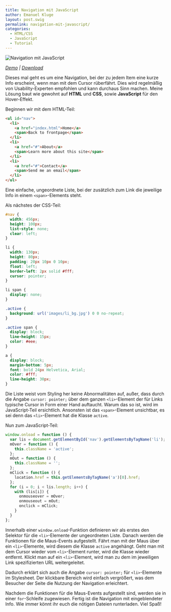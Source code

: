 ```yaml
---
title: Navigation mit JavaScript
author: Emanuel Kluge
layout: post.swig
permalink: navigation-mit-javascript/
categories:
  - HTML/CSS
  - JavaScript
  - Tutorial
---
```


<noscript data-src="/archive/wp-content/uploads/2009/08/navigation-mit-javascript.jpg" data-alt="Navigation mit JavaScript">
<img src="/archive/wp-content/uploads/2009/08/navigation-mit-javascript.jpg" alt="Navigation mit JavaScript">
</noscript>

_[Demo][demo] | [Download][download]_

Dieses mal geht es um eine Navigation, bei der zu jedem Item eine kurze Info erscheint, wenn man mit dem Cursor rüberfährt. Dies wird regelmäßig von Usability-Experten empfohlen und kann durchaus Sinn machen. Meine Lösung baut wie gewohnt auf **HTML** und **CSS**, sowie **JavaScript** für den Hover-Effekt.

Beginnen wir mit dem HTML-Teil:

```html
<ul id="nav">
  <li>
    <a href="index.html">Home</a>
    <span>Back to frontpage</span>
  </li>
  <li>
    <a href="#">About</a>
    <span>Learn more about this site</span>
  </li>
  <li>
    <a href="#">Contact</a>
    <span>Send me an email</span>
  </li>
</ul>
```

Eine einfache, ungeordnete Liste, bei der zusätzlich zum Link die jeweilige Info in einem `<span>`-Elements steht.

Als nächstes der CSS-Teil:

```css
#nav {
  width: 456px;
  height: 100px;
  list-style: none;
  clear: left;
}

li {
  width: 130px;
  height: 80px;
  padding: 20px 10px 0 10px;
  float: left;
  border-left: 2px solid #fff;
  cursor: pointer;
}

li span {
  display: none;
}

.active {
  background: url('images/li_bg.jpg') 0 0 no-repeat;
}

.active span {
  display: block;
  line-height: 15px;
  color: #eee;
}

a {
  display: block;
  margin-bottom: 5px;
  font: bold 24px Helvetica, Arial;
  color: #fff;
  line-height: 30px;
}
```

Die Liste weist vom Styling her keine Abnormalitäten auf, außer, dass durch die Angabe `cursor: pointer;` über dem ganzen `<li>`-Element der für Links typische Cursor in Form einer Hand auftaucht. Warum das so ist, wird im JavaScript-Teil ersichtlich. Ansonsten ist das `<span>`-Element unsichtbar, es sei denn das `<li>`-Element hat die Klasse `active`.

Nun zum JavaScript-Teil:

```javascript
window.onload = function () {
  var lis = document.getElementById('nav').getElementsByTagName('li');
  mOver = function () {
    this.className = 'active';
  };
  mOut = function () {
    this.className = '';
  };
  mClick = function () {
    location.href = this.getElementsByTagName('a')[0].href;
  };
  for (i = 0; i < lis.length; i++) {
    with (lis[i]) {
      onmouseover = mOver;
      onmouseout = mOut;
      onclick = mClick;
    }
  }
};
```

Innerhalb einer `window.onload`-Funktion definieren wir als erstes den Selektor für die `<li>`-Elemente der ungeordneten Liste. Danach werden die Funktionen für die Maus-Events aufgestellt. Fährt man mit der Maus über ein `<li>`-Elemente, wird diesem die Klasse `active` angehängt. Geht man mit dem Cursor wieder vom `<li>`-Element runter, wird die Klasse wieder entfernt. Klickt man auf ein `<li>`-Element, wird man zu dem im jeweiligen Link spezifizierten URL weitergeleitet.

Dadurch erklärt sich auch die Angabe `cursor: pointer;` für `<li>`-Elemente im Stylesheet. Der klickbare Bereich wird einfach vergrößert, was dem Besucher der Seite die Nutzung der Navigation erleichtert.

Nachdem die Funktionen für die Maus-Events aufgestellt sind, werden sie in einer `for`-Schleife zugewiesen. Fertig ist die Navigation mit eingeblendeter Info. Wie immer könnt ihr euch die nötigen Dateien runterladen. Viel Spaß!

[demo]: http://www.emanuel-kluge.de/demo/navigation-mit-javascript/
[download]: /archive/wp-content/uploads/2009/08/navigation-mit-javascript.zip
